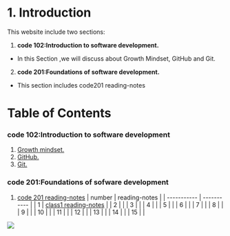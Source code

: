 # 1. Introduction

This website include two sections:
1. **code 102:Introduction to software development.**
* In this Section ,we will discuss about Growth Mindset, GitHub and Git.
2. **code 201:Foundations of software development.**
* This section includes code201 reading-notes 

# Table of Contents
### code 102:Introduction to software development
1. [ Growth mindset. ](https://duhaalazzam.github.io/reading-notes/growth)
2. [ GitHub. ](https://duhaalazzam.github.io/reading-notes/summery)
3. [ Git. ](https://duhaalazzam.github.io/reading-notes/git)
### code 201:Foundations of sofware development
1. [code 201 reading-notes](https://duhaalazzam.github.io/reading-notes/class-01)
| number     | reading-notes |
| ----------- | ----------- |
| 1  |  [class1 reading-notes](https://duhaalazzam.github.io/reading-notes/class-01)   |
| 2  |     |
| 3  |     |
| 4  |     |
| 5  |     |
| 6  |     |
| 7  |     |
| 8  |     |
| 9  |     |
| 10 |     |
| 11 |     |
| 12 |     |
| 13 |     |
| 14 |     |
| 15 |     |


![](https://dashboard.madaresonajo.com/images/Luminus%20Technical%20University%20College/1595913289.png)

